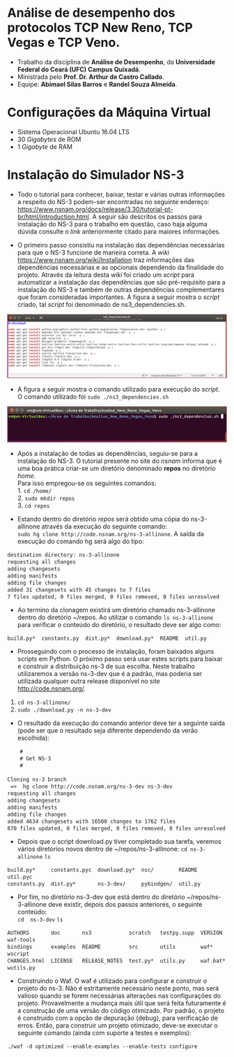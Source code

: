 # Análise de desempenho dos protocolos TCP New Reno, TCP Vegas e TCP Veno.

* Trabalho da disciplina de **Análise de Desempenho**, da **Universidade Federal do Ceará (UFC) Campus Quixadá**.
* Ministrada pelo **Prof. Dr. Arthur de Castro Callado**.
* Equipe: **Abimael Silas Barros** e **Randel Souza Almeida**.

# Configurações da Máquina Virtual

* Sistema Operacional Ubuntu 16.04 LTS
* 30 *Gigabytes* de ROM
* 1 *Gigabyte* de RAM

# Instalação do Simulador NS-3

* Todo o tutorial para conhecer, baixar, testar e várias outras informações a respeito do NS-3 podem-ser encontradas no seguinte endereço: https://www.nsnam.org/docs/release/3.30/tutorial-pt-br/html/introduction.html. A seguir são descritos os passos para instalação do NS-3 para o trabalho em questão, caso haja alguma dúvida consulte o *link* anteriormente citado para maiores informações.

* O primeiro passo consistiu na instalação das dependências necessárias para que o NS-3 funcione de maneira correta. A *wiki* https://www.nsnam.org/wiki/Installation traz informações das dependências necessárias e as opcionais dependendo da finalidade do projeto.
Através da leitura desta *wiki* foi criado um *script* para automatizar a instalação das dependências que são pré-requisito para a instalação do NS-3 e também de outras dependências complementares que foram consideradas importantes. A figura a seguir mostra o *script* criado, tal *script* foi denominado de ns3_dependencies.sh.

![code image](https://github.com/RandelSouza/Analise_New_Reno_Vegas_Veno/blob/master/img/ns3dependenciescode.png)

* A figura a seguir mostra o comando utilizado para execução do *script*. </br> O comando utilizado foi `sudo ./ns3_dependencies.sh`

![execute script](https://github.com/RandelSouza/Analise_New_Reno_Vegas_Veno/blob/master/img/ns3dependencies.png)

* Após a instalação de todas as dependências, seguiu-se para a instalação do NS-3. O tutorial presente no site do *nsnam* informa que é uma boa prática criar-se um diretório denominado **repos** no diretório *home*.</br> Para isso empregou-se os seguintes comandos:</br> 1. `cd /home/`</br> 2. `sudo mkdir repos`</br> 3. `cd repos`

* Estando dentro do diretório *repos* será obtido uma cópia do ns-3-allinone através da execução do seguinte comando:</br>
`sudo hg clone http://code.nsnam.org/ns-3-allinone`. A saída da execução do comando hg será algo do tipo: 
```
destination directory: ns-3-allinone
requesting all changes
adding changesets
adding manifests
adding file changes
added 31 changesets with 45 changes to 7 files
7 files updated, 0 files merged, 0 files removed, 0 files unresolved
```
* Ao termino da clonagem existirá um diretório chamado ns-3-allinone dentro do diretório ~/repos. Ao utilizar o comando `ls ns-3-allinone` para verificar o conteúdo do diretório, o resultado deve ser algo como:
```
build.py*  constants.py  dist.py*  download.py*  README  util.py
```
* Prosseguindo com o processo de instalação, foram baixados alguns scripts em Python. O próximo passo será usar estes scripts para baixar e construir a distribuição ns-3 de sua escolha. Neste trabalho utilizaremos a versão ns-3-dev que é a padrão, mas poderia ser utilizada qualquer outra release disponível no site http://code.nsnam.org/.

1. `cd ns-3-allinone/`
2. `sudo ./download.py -n ns-3-dev`

* O resultado da execução do comando anterior deve ter a seguinte saída (pode ser que o resultado seja diferente dependendo da verão escolhida):

```
    #
    # Get NS-3
    #

Cloning ns-3 branch
 =>  hg clone http://code.nsnam.org/ns-3-dev ns-3-dev
requesting all changes
adding changesets
adding manifests
adding file changes
added 4634 changesets with 16500 changes to 1762 files
870 files updated, 0 files merged, 0 files removed, 0 files unresolved
```

* Depois que o script download.py tiver completado sua tarefa, veremos vários diretórios novos dentro de ~/repos/ns-3-allinone:
`cd ns-3-allinone`
`ls`
```
build.py*     constants.pyc  download.py*  nsc/        README      util.pyc
constants.py  dist.py*       ns-3-dev/     pybindgen/  util.py
```
* Por fim, no diretório ns-3-dev que está dentro do diretório ~/repos/ns-3-allinone deve existir, depois dos passos anteriores, o seguinte conteúdo:</br>
`cd  ns-3-dev`
`ls`
```
AUTHORS       doc       ns3            scratch   testpy.supp  VERSION   waf-tools
bindings      examples  README         src       utils        waf*      wscript
CHANGES.html  LICENSE   RELEASE_NOTES  test.py*  utils.py     waf.bat*  wutils.py
```

* Construindo o Waf.  O waf é utilizado para configurar e construir o projeto do ns-3. Não é estritamente necessário neste ponto, mas será valioso quando se forem necessárias alterações nas configurações do projeto. Provavelmente a mudança mais útil que será feita futuramente é a construção de uma versão do código otimizado. Por padrão, o projeto é construído com a opção de depuração (debug), para verificação de erros. Então, para construir um projeto otimizado, deve-se executar o seguinte comando (ainda com suporte a testes e exemplos):

```
./waf -d optimized --enable-examples --enable-tests configure
```
